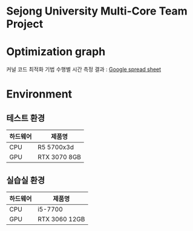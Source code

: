 # Sejong University Multi-Core Team Project
# Optimization graph

커널 코드 최적화 기법 수행별 시간 측정 결과 : [Google spread sheet](https://docs.google.com/spreadsheets/d/1IjRzLd4ya9INZlb1EQPttCwjEXhajSdcdERWZfWXKc0/edit?gid=2116958284#gid=2116958284)

# Environment

## 테스트 환경

|하드웨어|제품명|
|---|---|
|CPU|R5 5700x3d|
|GPU|RTX 3070 8GB|

## 실습실 환경

|하드웨어|제품명|
|---|---|
|CPU|i5-7700|
|GPU|RTX 3060 12GB|
